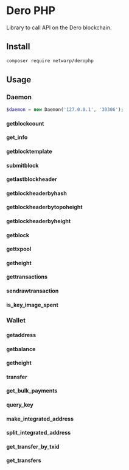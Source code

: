 # Dero PHP

Library to call API on the Dero blockchain.

## Install

```bash
composer require netwarp/derophp
```

## Usage

### Daemon

```php
$daemon = new Daemon('127.0.0.1', '30306');
```


#### getblockcount

#### get_info

#### getblocktemplate

#### submitblock

#### getlastblockheader

#### getblockheaderbyhash

#### getblockheaderbytopoheight

#### getblockheaderbyheight

#### getblock

#### gettxpool

#### getheight

#### gettransactions

#### sendrawtransaction

#### is_key_image_spent

### Wallet

#### getaddress

#### getbalance

#### getheight

#### transfer

#### get_bulk_payments

#### query_key

#### make_integrated_address

#### split_integrated_address

#### get_transfer_by_txid

#### get_transfers


